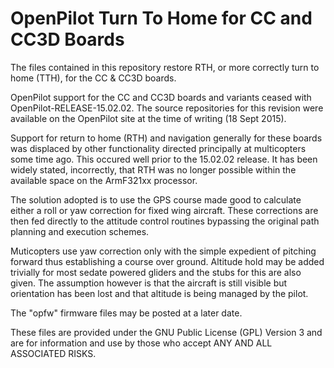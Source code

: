 OpenPilot Turn To Home for CC and CC3D Boards 
=============================================

The files contained in this repository restore RTH, or more correctly turn to home (TTH), for the CC & CC3D boards.

OpenPilot support for the CC and CC3D boards and variants ceased with OpenPilot-RELEASE-15.02.02. The source repositories for this revision were available on the OpenPilot site at the time of writing (18 Sept 2015).

Support for return to home (RTH) and navigation generally for these boards was displaced by other functionality directed principally at multicopters some time ago. This occured well prior to the 15.02.02 release. It has been widely stated, incorrectly, that RTH was no longer possible within the available space on the ArmF321xx processor.

The solution adopted is to use the GPS course made good to calculate either a roll or yaw correction for fixed wing aircraft. These corrections are then fed directly to the attitude control routines bypassing the original path planning and execution schemes. 

Muticopters use yaw correction only with the simple expedient of pitching forward thus establishing a course over ground. Altitude hold may be added trivially for most sedate powered gliders and the stubs for this are also given. The assumption however is that the aircraft is still visible but orientation has been lost and that altitude is being managed by the pilot.

The "opfw" firmware files may be posted at a later date.

These files are provided under the GNU Public License (GPL) Version 3 and are for information and use by those who accept ANY AND ALL ASSOCIATED RISKS.



